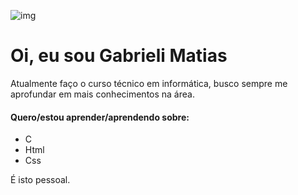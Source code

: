 ![img](https://user-images.githubusercontent.com/102187337/164878149-b3188346-9bd4-4380-8b0e-71b42fb77021.png)<br>
<h1 text-align="center">Oi, eu sou Gabrieli Matias</h1>
<p>Atualmente faço o curso técnico em informática, busco sempre me aprofundar em mais conhecimentos na área.</p>
<h4>Quero/estou aprender/aprendendo sobre:</h4>
<ul><li>C</li>
  <li>Html</li>
  <li>Css</li>
</ul>
<p>É isto pessoal.</p>
